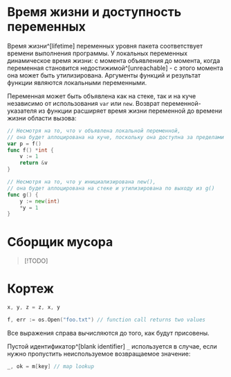 # Время жизни и доступность переменных

Время жизни^[lifetime] переменных уровня пакета соответствует времени выполнения программы.
У локальных переменных динамическое время жизни: с момента объявления до момента, когда переменная становится недостижимой^[unreachable] - с этого момента она может быть утилизирована.
Аргументы функций и результат функции являются локальными переменными.

Переменная может быть объявлена как на стеке, так и на куче независимо от использования `var` или `new`. Возврат переменной-указателя из функции расширяет время жизни переменной до времени жизни области вызова:
```go
// Несмотря на то, что v объявлена локальной переменной,
// она будет аллоцирована на куче, поскольку она доступна за пределами f()
var p = f()
func f() *int {
    v := 1
    return &v
}

// Несмотря на то, что y инициализирована new(),
// она будет аллоцирована на стеке и утилизирована по выходу из g()
func g() {
	y := new(int)
	*y = 1
}
```
# Сборщик мусора
>[!TODO]

# Кортеж
```go
x, y, z = z, x, y

f, err := os.Open("foo.txt") // function call returns two values
```
Все выражения справа вычисляются до того, как будут присовены.

Пустой идентификатор^[blank identifier] `_` используется в случае, если нужно пропустить неиспользуемое возвращаемое значение:
```go
_, ok = m[key] // map lookup
```
